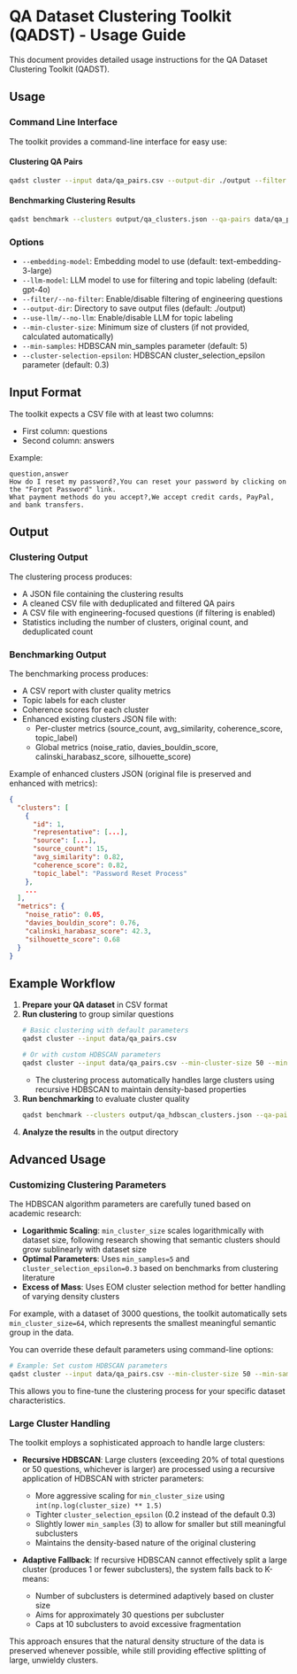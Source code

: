 # QA Dataset Clustering Toolkit (QADST) - Usage Guide

This document provides detailed usage instructions for the QA Dataset Clustering Toolkit (QADST).

## Usage

### Command Line Interface

The toolkit provides a command-line interface for easy use:

#### Clustering QA Pairs

```bash
qadst cluster --input data/qa_pairs.csv --output-dir ./output --filter
```

#### Benchmarking Clustering Results

```bash
qadst benchmark --clusters output/qa_clusters.json --qa-pairs data/qa_pairs.csv --use-llm
```

### Options

- `--embedding-model`: Embedding model to use (default: text-embedding-3-large)
- `--llm-model`: LLM model to use for filtering and topic labeling (default: gpt-4o)
- `--filter/--no-filter`: Enable/disable filtering of engineering questions
- `--output-dir`: Directory to save output files (default: ./output)
- `--use-llm/--no-llm`: Enable/disable LLM for topic labeling
- `--min-cluster-size`: Minimum size of clusters (if not provided, calculated automatically)
- `--min-samples`: HDBSCAN min_samples parameter (default: 5)
- `--cluster-selection-epsilon`: HDBSCAN cluster_selection_epsilon parameter (default: 0.3)

## Input Format

The toolkit expects a CSV file with at least two columns:
- First column: questions
- Second column: answers

Example:
```csv
question,answer
How do I reset my password?,You can reset your password by clicking on the "Forgot Password" link.
What payment methods do you accept?,We accept credit cards, PayPal, and bank transfers.
```

## Output

### Clustering Output

The clustering process produces:
- A JSON file containing the clustering results
- A cleaned CSV file with deduplicated and filtered QA pairs
- A CSV file with engineering-focused questions (if filtering is enabled)
- Statistics including the number of clusters, original count, and deduplicated count

### Benchmarking Output

The benchmarking process produces:
- A CSV report with cluster quality metrics
- Topic labels for each cluster
- Coherence scores for each cluster
- Enhanced existing clusters JSON file with:
  - Per-cluster metrics (source_count, avg_similarity, coherence_score, topic_label)
  - Global metrics (noise_ratio, davies_bouldin_score, calinski_harabasz_score, silhouette_score)

Example of enhanced clusters JSON (original file is preserved and enhanced with metrics):
```json
{
  "clusters": [
    {
      "id": 1,
      "representative": [...],
      "source": [...],
      "source_count": 15,
      "avg_similarity": 0.82,
      "coherence_score": 0.82,
      "topic_label": "Password Reset Process"
    },
    ...
  ],
  "metrics": {
    "noise_ratio": 0.05,
    "davies_bouldin_score": 0.76,
    "calinski_harabasz_score": 42.3,
    "silhouette_score": 0.68
  }
}
```

## Example Workflow

1. **Prepare your QA dataset** in CSV format
2. **Run clustering** to group similar questions
   ```bash
   # Basic clustering with default parameters
   qadst cluster --input data/qa_pairs.csv

   # Or with custom HDBSCAN parameters
   qadst cluster --input data/qa_pairs.csv --min-cluster-size 50 --min-samples 3 --cluster-selection-epsilon 0.2
   ```
   - The clustering process automatically handles large clusters using recursive HDBSCAN to maintain density-based properties
3. **Run benchmarking** to evaluate cluster quality
   ```bash
   qadst benchmark --clusters output/qa_hdbscan_clusters.json --qa-pairs data/qa_pairs.csv --use-llm
   ```
4. **Analyze the results** in the output directory

## Advanced Usage

### Customizing Clustering Parameters

The HDBSCAN algorithm parameters are carefully tuned based on academic research:

- **Logarithmic Scaling**: `min_cluster_size` scales logarithmically with dataset size, following research showing that semantic clusters should grow sublinearly with dataset size
- **Optimal Parameters**: Uses `min_samples=5` and `cluster_selection_epsilon=0.3` based on benchmarks from clustering literature
- **Excess of Mass**: Uses EOM cluster selection method for better handling of varying density clusters

For example, with a dataset of 3000 questions, the toolkit automatically sets `min_cluster_size=64`, which represents the smallest meaningful semantic group in the data.

You can override these default parameters using command-line options:

```bash
# Example: Set custom HDBSCAN parameters
qadst cluster --input data/qa_pairs.csv --min-cluster-size 50 --min-samples 3 --cluster-selection-epsilon 0.2
```

This allows you to fine-tune the clustering process for your specific dataset characteristics.

### Large Cluster Handling

The toolkit employs a sophisticated approach to handle large clusters:

- **Recursive HDBSCAN**: Large clusters (exceeding 20% of total questions or 50 questions, whichever is larger) are processed using a recursive application of HDBSCAN with stricter parameters:
  - More aggressive scaling for `min_cluster_size` using `int(np.log(cluster_size) ** 1.5)`
  - Tighter `cluster_selection_epsilon` (0.2 instead of the default 0.3)
  - Slightly lower `min_samples` (3) to allow for smaller but still meaningful subclusters
  - Maintains the density-based nature of the original clustering

- **Adaptive Fallback**: If recursive HDBSCAN cannot effectively split a large cluster (produces 1 or fewer subclusters), the system falls back to K-means:
  - Number of subclusters is determined adaptively based on cluster size
  - Aims for approximately 30 questions per subcluster
  - Caps at 10 subclusters to avoid excessive fragmentation

This approach ensures that the natural density structure of the data is preserved whenever possible, while still providing effective splitting of large, unwieldy clusters.
